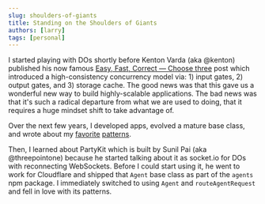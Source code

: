 ```yaml
---
slug: shoulders-of-giants
title: Standing on the Shoulders of Giants
authors: [larry]
tags: [personal]
---
```


I started playing with DOs shortly before Kenton Varda (aka @kenton) published his now famous [Easy, Fast, Correct — Choose three](https://blog.cloudflare.com/easy-fast-correct-choose-three/) post which introduced a high-consistency concurrency model via: 1) input gates, 2) output gates, and 3) storage cache. The good news was that this gave us a wonderful new way to build highly-scalable applications. The bad news was that it's such a radical departure from what we are used to doing, that it requires a huge mindset shift to take advantage of.

Over the next few years, <!-- truncate --> I developed apps, evolved a mature base class, and wrote about my [favorite](https://medium.com/cloudflare-durable-objects-design-patterns/lazy-hydration-cab27e7c70b5) [patterns](https://medium.com/cloudflare-durable-objects-design-patterns/maintaining-consistent-state-56f5bb22dba9). 

Then, I learned about PartyKit which is built by Sunil Pai (aka @threepointone) because he started talking about it as socket.io for DOs with reconnecting WebSockets. Before I could start using it, he went to work for Cloudflare and shipped that `Agent` base class as part of the `agents` npm package. I immediately switched to using `Agent` and `routeAgentRequest` and fell in love with its patterns.
